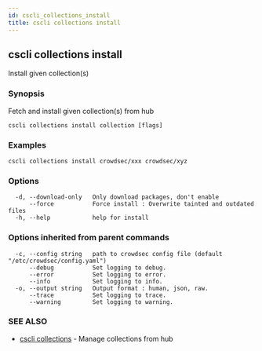 ```yaml
---
id: cscli_collections_install
title: cscli collections install
---
```

## cscli collections install

Install given collection(s)

### Synopsis

Fetch and install given collection(s) from hub

```
cscli collections install collection [flags]
```

### Examples

```
cscli collections install crowdsec/xxx crowdsec/xyz
```

### Options

```
  -d, --download-only   Only download packages, don't enable
      --force           Force install : Overwrite tainted and outdated files
  -h, --help            help for install
```

### Options inherited from parent commands

```
  -c, --config string   path to crowdsec config file (default "/etc/crowdsec/config.yaml")
      --debug           Set logging to debug.
      --error           Set logging to error.
      --info            Set logging to info.
  -o, --output string   Output format : human, json, raw.
      --trace           Set logging to trace.
      --warning         Set logging to warning.
```

### SEE ALSO

* [cscli collections](/docs/cscli/cscli_collections)	 - Manage collections from hub

